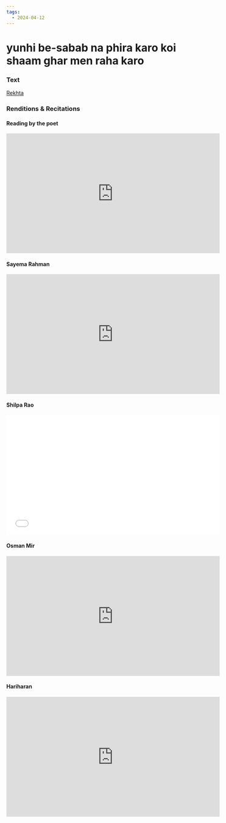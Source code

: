 ```yaml
---
tags:
  - 2024-04-12
---
```

# yunhi be-sabab na phira karo koi shaam ghar men raha karo 

### Text
[Rekhta](https://www.rekhta.org/ghazals/yuunhii-be-sabab-na-phiraa-karo-koii-shaam-ghar-men-rahaa-karo-bashir-badr-ghazals?lang=ur)

### Renditions & Recitations

#### Reading by the poet

<iframe width="560" height="315" src="https://www.youtube.com/embed/BY54cTl3nGs" title="YouTube video player" frameborder="0" allow="accelerometer; autoplay; clipboard-write; encrypted-media; gyroscope; picture-in-picture" allowfullscreen></iframe>

#### Sayema Rahman

<iframe width="560" height="315" src="https://www.youtube.com/embed/3Hv9gsnD2g4" title="YouTube video player" frameborder="0" allow="accelerometer; autoplay; clipboard-write; encrypted-media; gyroscope; picture-in-picture" allowfullscreen></iframe>

#### Shilpa Rao

<iframe width="560" height="315" src="[ https://www.youtube.com/embed/-CRpKQIvXsE](https://www.youtube.com/embed/-CRpKQIvXsE)" title="YouTube video player" frameborder="0" allow="accelerometer; autoplay; clipboard-write; encrypted-media; gyroscope; picture-in-picture" allowfullscreen></iframe>

#### Osman Mir

<iframe width="560" height="315" src="https://www.youtube.com/embed/DPoW67ZGUjs" title="YouTube video player" frameborder="0" allow="accelerometer; autoplay; clipboard-write; encrypted-media; gyroscope; picture-in-picture" allowfullscreen></iframe>

#### Hariharan

<iframe width="560" height="315" src="https://www.youtube.com/embed/Yr-OBnNhRMI" title="YouTube video player" frameborder="0" allow="accelerometer; autoplay; clipboard-write; encrypted-media; gyroscope; picture-in-picture" allowfullscreen></iframe>

